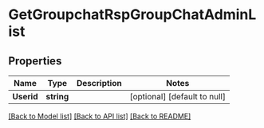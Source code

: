# GetGroupchatRspGroupChatAdminList

## Properties
Name | Type | Description | Notes
------------ | ------------- | ------------- | -------------
**Userid** | **string** |  | [optional] [default to null]

[[Back to Model list]](../README.md#documentation-for-models) [[Back to API list]](../README.md#documentation-for-api-endpoints) [[Back to README]](../README.md)


